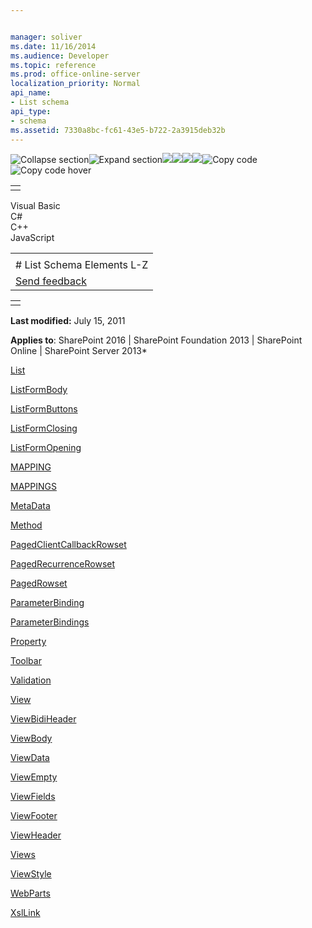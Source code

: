 ```yaml
---


manager: soliver
ms.date: 11/16/2014
ms.audience: Developer
ms.topic: reference
ms.prod: office-online-server
localization_priority: Normal
api_name:
- List schema
api_type:
- schema
ms.assetid: 7330a8bc-fc61-43e5-b722-2a3915deb32b
---
```


![Collapse
section](../icons/collapse_all.gif "Collapse section")![Expand
section](../icons/expand_all.gif "Expand section")![](../icons/collapse_all.gif)![](../icons/expand_all.gif)![](../icons/dropdown.gif)![](../icons/dropdownHover.gif)![Copy
code](../icons/copycode.gif "Copy code")![Copy code
hover](../icons/copycodeHighlight.gif "Copy code hover")
<table>
<tbody>
<tr class="odd">
<td align="left"></td>
</tr>
</tbody>
</table>

Visual Basic  
C\#  
C++  
JavaScript  

<table>
<tbody>
<tr class="odd">
<td align="left"><span id="runningHeaderText"></span></td>
</tr>
<tr class="even">
<td align="left"># List Schema Elements L-Z</td>
</tr>
<tr class="odd">
<td align="left"><span id="headfeedbackarea" class="feedbackhead"><a href="javascript:SubmitFeedback(&#39;docthis@Microsoft.com&#39;,&#39;&#39;,&#39;&#39;,&#39;&#39;,&#39;1.0.18082.1225&#39;,&#39;%0\dThank%20you%20for%20your%20feedback.%20The%20developer%20writing%20teams%20use%20your%20feedback%20to%20improve%20documentation.%20While%20we%20are%20reviewing%20your%20feedback,%20we%20may%20send%20you%20e-mail%20to%20ask%20for%20clarification%20or%20feedback%20on%20a%20solution.%20We%20do%20not%20use%20your%20e-mail%20address%20for%20any%20other%20purpose%20and%20we%20delete%20it%20after%20we%20finish%20our%20review.%0\AFor%20further%20information%20about%20the%20privacy%20policies%20of%20Microsoft,%20please%20see%20http://privacy.microsoft.com/en-us/default.aspx.%0\A%0\d&#39;,&#39;Customer%20feedback&#39;);">Send feedback</a></span></td>
</tr>
</tbody>
</table>

<table>
<colgroup>
<col width="100%" />
</colgroup>
<tbody>
<tr class="odd">
<td align="left"></td>
</tr>
</tbody>
</table>

**Last modified:** July 15, 2011

**Applies to**: SharePoint 2016 | SharePoint Foundation 2013 |
SharePoint Online | SharePoint Server 2013*

[List](list-element-list.htm)

[ListFormBody](listformbody-element-list.htm)

[ListFormButtons](listformbuttons-element-list.htm)

[ListFormClosing](listformclosing-element-list.htm)

[ListFormOpening](listformopening-element-list.htm)

[MAPPING](mapping-element-list.htm)

[MAPPINGS](mappings-element-list.htm)

[MetaData](metadata-element-list.htm)

[Method](method-element-list.htm)

[PagedClientCallbackRowset](pagedclientcallbackrowset-element-list.htm)

[PagedRecurrenceRowset](pagedrecurrencerowset-element-list.htm)

[PagedRowset](pagedrowset-element-list.htm)

[ParameterBinding](parameterbinding-element-list.htm)

[ParameterBindings](parameterbindings-element-list.htm)

[Property](property-element-list.htm)

[Toolbar](toolbar-element-list.htm)

[Validation](validation-element-list.htm)

[View](view-element-list.htm)

[ViewBidiHeader](viewbidiheader-element-list.htm)

[ViewBody](viewbody-element-list.htm)

[ViewData](viewdata-element-list.htm)

[ViewEmpty](viewempty-element-list.htm)

[ViewFields](viewfields-element-list.htm)

[ViewFooter](viewfooter-element-list.htm)

[ViewHeader](viewheader-element-list.htm)

[Views](views-element-list.htm)

[ViewStyle](viewstyle-element-list.htm)

[WebParts](webparts-element-list.htm)

[XslLink](xsllink-element-list.htm)








